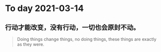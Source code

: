 
# To day 2021-03-14


## 行动才能改变，没有行动，一切也会原封不动。
> Doing things change things, no doing things, these things are exactly as they were.

    